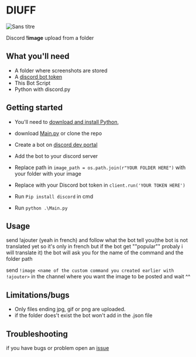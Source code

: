 # DIUFF
![Sans titre](https://github.com/Felzow47/DIUFF/assets/49567056/7519cdde-0943-48ca-b8de-13f6609f9af7.png)


Discord **!image** upload from a folder

## What you'll need

* A folder where screenshots are stored
* A [discord bot token](https://discord.com/developers/applications)
* This Bot Script
* Python with discord.py

## Getting started

* You'll need to [download and install Python](https://www.python.org/downloads/),

* download [Main.py](https://github.com/Felzow47/DIUFF/releases/download/Release/Main.py) or clone the repo 

* Create a bot on [discord dev portal](https://discord.com/developers/applications)

* Add the bot to your discord server 

* Replace path in `image_path = os.path.join(r"YOUR FOLDER HERE")` with your folder with your image
* Replace with your Discord bot token in `client.run('YOUR TOKEN HERE')` 

* Run `Pip install discord` in cmd

* Run `python .\Main.py`

## Usage

send !ajouter (yeah in french) and follow what the bot tell you(the bot is not translated yet so it's only in french but if the bot get ""popular"" probaly i will translate it)  the bot will ask you for the name of the command and the folder path 

send `!image <name of the custom command you created earlier with !ajouter>` in the channel where you want the image to be posted and wait ^^ 

## Limitations/bugs
* Only files ending jpg, gif or png are uploaded.
* if the folder does't exist the bot won't add in the .json file

## Troubleshooting

if you have bugs or problem open an [issue](https://github.com/Felzow47/DIUFF/issues/new)

